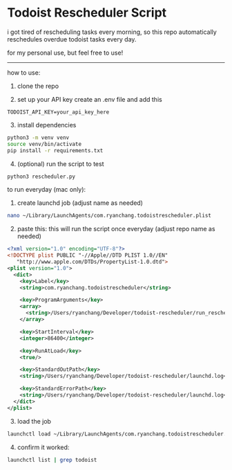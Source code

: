 # Todoist Rescheduler Script
i got tired of rescheduling tasks every morning, so this repo automatically reschedules overdue todoist tasks every day. 

for my personal use, but feel free to use!

---
how to use:
1. clone the repo

2. set up your API key
create an .env file and add this 
```
TODOIST_API_KEY=your_api_key_here
```

3. install dependencies
```bash
python3 -m venv venv
source venv/bin/activate
pip install -r requirements.txt
```

4. (optional) run the script to test
```bash
python3 rescheduler.py
```

to run everyday (mac only):
1. create launchd job (adjust name as needed)
```bash
nano ~/Library/LaunchAgents/com.ryanchang.todoistrescheduler.plist
```

2. paste this: this will run the script once everyday (adjust repo name as needed)
```xml
<?xml version="1.0" encoding="UTF-8"?>
<!DOCTYPE plist PUBLIC "-//Apple//DTD PLIST 1.0//EN"
   "http://www.apple.com/DTDs/PropertyList-1.0.dtd">
<plist version="1.0">
  <dict>
    <key>Label</key>
    <string>com.ryanchang.todoistrescheduler</string>

    <key>ProgramArguments</key>
    <array>
      <string>/Users/ryanchang/Developer/todoist-rescheduler/run_rescheduler.sh</string>
    </array>

    <key>StartInterval</key>
    <integer>86400</integer>

    <key>RunAtLoad</key>
    <true/>

    <key>StandardOutPath</key>
    <string>/Users/ryanchang/Developer/todoist-rescheduler/launchd.log</string>

    <key>StandardErrorPath</key>
    <string>/Users/ryanchang/Developer/todoist-rescheduler/launchd.log</string>
  </dict>
</plist>
```

3. load the job
```bash
launchctl load ~/Library/LaunchAgents/com.ryanchang.todoistrescheduler.plist
```

4. confirm it worked:
```bash
launchctl list | grep todoist
```


